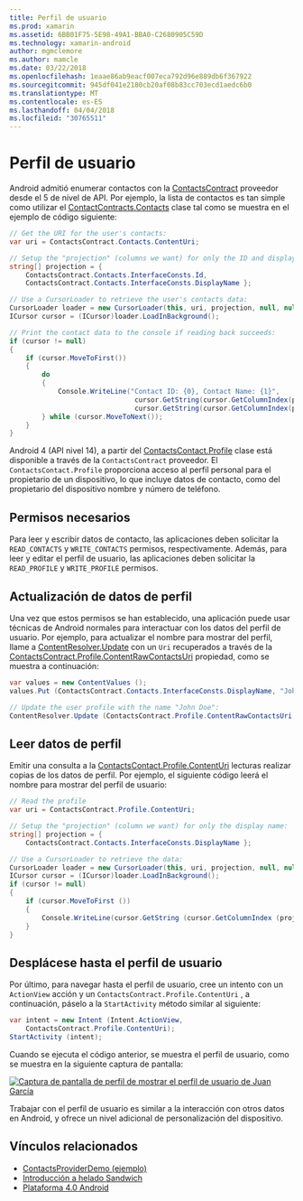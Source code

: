 ```yaml
---
title: Perfil de usuario
ms.prod: xamarin
ms.assetid: 6BB01F75-5E98-49A1-BBA0-C2680905C59D
ms.technology: xamarin-android
author: mgmclemore
ms.author: mamcle
ms.date: 03/22/2018
ms.openlocfilehash: 1eaae86ab9eacf007eca792d96e889db6f367922
ms.sourcegitcommit: 945df041e2180cb20af08b83cc703ecd1aedc6b0
ms.translationtype: MT
ms.contentlocale: es-ES
ms.lasthandoff: 04/04/2018
ms.locfileid: "30765511"
---
```

# <a name="user-profile"></a>Perfil de usuario

Android admitió enumerar contactos con la [ContactsContract](https://developer.xamarin.com/api/type/Android.Provider.ContactsContract/) proveedor desde el 5 de nivel de API. Por ejemplo, la lista de contactos es tan simple como utilizar el [ContactContracts.Contacts](https://developer.xamarin.com/api/type/Android.Provider.ContactsContract+Contacts/) clase tal como se muestra en el ejemplo de código siguiente:

```csharp
// Get the URI for the user's contacts:
var uri = ContactsContract.Contacts.ContentUri;

// Setup the "projection" (columns we want) for only the ID and display name:
string[] projection = {
    ContactsContract.Contacts.InterfaceConsts.Id, 
    ContactsContract.Contacts.InterfaceConsts.DisplayName };

// Use a CursorLoader to retrieve the user's contacts data:
CursorLoader loader = new CursorLoader(this, uri, projection, null, null, null);
ICursor cursor = (ICursor)loader.LoadInBackground();

// Print the contact data to the console if reading back succeeds:
if (cursor != null)
{
    if (cursor.MoveToFirst())
    {
        do
        {
            Console.WriteLine("Contact ID: {0}, Contact Name: {1}",
                               cursor.GetString(cursor.GetColumnIndex(projection[0])),
                               cursor.GetString(cursor.GetColumnIndex(projection[1])));
        } while (cursor.MoveToNext());
    }
}
```

Android 4 (API nivel 14), a partir del [ContactsContact.Profile](https://developer.xamarin.com/api/type/Android.Provider.ContactsContract+Profile/) clase está disponible a través de la `ContactsContract` proveedor. El `ContactsContact.Profile` proporciona acceso al perfil personal para el propietario de un dispositivo, lo que incluye datos de contacto, como del propietario del dispositivo nombre y número de teléfono.


## <a name="required-permissions"></a>Permisos necesarios

Para leer y escribir datos de contacto, las aplicaciones deben solicitar la `READ_CONTACTS` y `WRITE_CONTACTS` permisos, respectivamente.
Además, para leer y editar el perfil de usuario, las aplicaciones deben solicitar la `READ_PROFILE` y `WRITE_PROFILE` permisos.


## <a name="updating-profile-data"></a>Actualización de datos de perfil

Una vez que estos permisos se han establecido, una aplicación puede usar técnicas de Android normales para interactuar con los datos del perfil de usuario. Por ejemplo, para actualizar el nombre para mostrar del perfil, llame a [ContentResolver.Update](https://developer.xamarin.com/api/member/Android.Content.ContentResolver.Update) con un `Uri` recuperados a través de la [ContactsContract.Profile.ContentRawContactsUri](https://developer.xamarin.com/api/property/Android.Provider.ContactsContract+Profile.ContentRawContactsUri/) propiedad, como se muestra a continuación:

```csharp
var values = new ContentValues ();
values.Put (ContactsContract.Contacts.InterfaceConsts.DisplayName, "John Doe");

// Update the user profile with the name "John Doe":
ContentResolver.Update (ContactsContract.Profile.ContentRawContactsUri, values, null, null);
```

## <a name="reading-profile-data"></a>Leer datos de perfil

Emitir una consulta a la [ContactsContact.Profile.ContentUri](https://developer.xamarin.com/api/property/Android.Provider.ContactsContract+Profile.ContentUri/) lecturas realizar copias de los datos de perfil. Por ejemplo, el siguiente código leerá el nombre para mostrar del perfil de usuario:

```csharp
// Read the profile
var uri = ContactsContract.Profile.ContentUri;

// Setup the "projection" (column we want) for only the display name:
string[] projection = {
    ContactsContract.Contacts.InterfaceConsts.DisplayName };

// Use a CursorLoader to retrieve the data:
CursorLoader loader = new CursorLoader(this, uri, projection, null, null, null);
ICursor cursor = (ICursor)loader.LoadInBackground();
if (cursor != null)
{
    if (cursor.MoveToFirst ())
    {
        Console.WriteLine(cursor.GetString (cursor.GetColumnIndex (projection [0])));
    }
}
```

## <a name="navigating-to-the-user-profile"></a>Desplácese hasta el perfil de usuario

Por último, para navegar hasta el perfil de usuario, cree un intento con un `ActionView` acción y un `ContactsContract.Profile.ContentUri` , a continuación, páselo a la `StartActivity` método similar al siguiente:

```csharp
var intent = new Intent (Intent.ActionView,
    ContactsContract.Profile.ContentUri);           
StartActivity (intent);
```

Cuando se ejecuta el código anterior, se muestra el perfil de usuario, como se muestra en la siguiente captura de pantalla:

[![Captura de pantalla de perfil de mostrar el perfil de usuario de Juan García](user-profile-images/01-profile-screen-sml.png)](user-profile-images/01-profile-screen.png#lightbox)

Trabajar con el perfil de usuario es similar a la interacción con otros datos en Android, y ofrece un nivel adicional de personalización del dispositivo.



## <a name="related-links"></a>Vínculos relacionados

- [ContactsProviderDemo (ejemplo)](https://developer.xamarin.com/samples/monodroid/ContactsProviderDemo/)
- [Introducción a helado Sandwich](http://www.android.com/about/ice-cream-sandwich/)
- [Plataforma 4.0 Android](http://developer.android.com/sdk/android-4.0.html)
